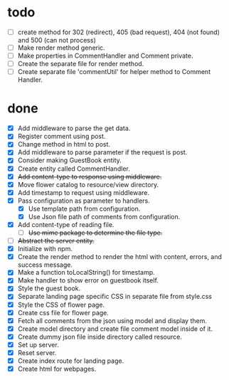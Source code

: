 # todo

- [ ] create method for 302 (redirect), 405 (bad request), 404 (not found) and 500 (can not process)
- [ ] Make render method generic.
- [ ] Make properties in CommentHandler and Comment private.
- [ ] Create the separate file for render method.
- [ ] Create separate file 'commentUtil' for helper method to Comment Handler. 

# done

- [x] Add middleware to parse the get data.
- [x] Register comment using post.
 - [x] Change method in html to post.
 - [x] Add middleware to parse parameter if the request is post.
- [x] Consider making GuestBook entity.
- [x] Create entity called CommentHandler.
- [x] ~~Add content-type to response using middleware.~~
- [x] Move flower catalog to resource/view directory.
- [x] Add timestamp to request using middleware.
- [x] Pass configuration as parameter to handlers.
  - [x] Use template path from configuration.
  - [x] Use Json file path of comments from configuration.
- [x] Add content-type of reading file.
  - [ ] ~~Use mime package to determine the file type.~~
- [ ] ~~Abstract the server entity.~~
- [x] Initialize with npm.
- [x] Create the render method to render the html with content, errors, and success message.
- [x] Make a function toLocalString() for timestamp.
- [x] Make handler to show error on guestbook itself.
- [x] Style the guest book.
- [x] Separate landing page specific CSS in separate file from style.css
- [x] Style the CSS of flower page.
- [x] Create css file for flower page.
- [x] Fetch all comments from the json using model and display them.
- [x] Create model directory and create file comment model inside of it.
- [x] Create dummy json file inside directory called resource.
- [x] Set up server.
- [x] Reset server.
- [x] Create index route for landing page.
- [x] Create html for webpages.
